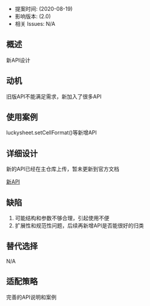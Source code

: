 - 提案时间: (2020-08-19)
- 影响版本: (2.0)
- 相关 Issues: N/A

## 概述

新API设计

## 动机

旧版API不能满足需求，新加入了很多API

## 使用案例

luckysheet.setCellFormat()等新增API

## 详细设计

新的API已经在主仓库上传，暂未更新到官方文档

[新API](https://github.com/mengshukeji/Luckysheet/blob/master/docs/zh/guide/api.md)

## 缺陷

1. 可能结构和参数不够合理，引起使用不便
2. 扩展性和规范性问题，后续再新增API是否能很好的归类

## 替代选择

N/A


## 适配策略

完善的API说明和案例